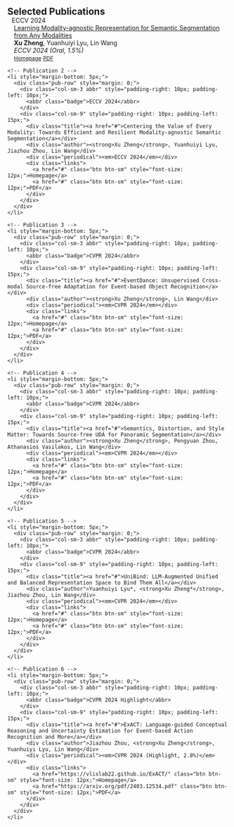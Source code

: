 <h2 id="publications" style="margin: 2px 0px -15px;">Selected Publications</h2>

<div class="publications">
  <ol class="bibliography" style="padding-left: 0; list-style-type: none;">
    <!-- Publication 1 -->
    <li style="margin-bottom: 5px;">
      <div class="pub-row" style="margin: 0;">
        <div class="col-sm-3 abbr" style="padding-right: 10px; padding-left: 10px;">
          <abbr class="badge">ECCV 2024</abbr>
        </div>
        <div class="col-sm-9" style="padding-right: 10px; padding-left: 15px;">
          <div class="title"><a href="#">Learning Modality-agnostic Representation for Semantic Segmentation from Any Modalities</a></div>
          <div class="author"><strong>Xu Zheng</strong>, Yuanhuiyi Lyu, Lin Wang</div>
          <div class="periodical"><em>ECCV 2024 (Oral, 1.5%)</em></div>
          <div class="links">
            <a href="#" class="btn btn-sm" style="font-size: 12px;">Homepage</a>
            <a href="#" class="btn btn-sm" style="font-size: 12px;">PDF</a>
          </div>
        </div>
      </div>
    </li>

    <!-- Publication 2 -->
    <li style="margin-bottom: 5px;">
      <div class="pub-row" style="margin: 0;">
        <div class="col-sm-3 abbr" style="padding-right: 10px; padding-left: 10px;">
          <abbr class="badge">ECCV 2024</abbr>
        </div>
        <div class="col-sm-9" style="padding-right: 10px; padding-left: 15px;">
          <div class="title"><a href="#">Centering the Value of Every Modality: Towards Efficient and Resilient Modality-agnostic Semantic Segmentation</a></div>
          <div class="author"><strong>Xu Zheng</strong>, Yuanhuiyi Lyu, Jiazhou Zhou, Lin Wang</div>
          <div class="periodical"><em>ECCV 2024</em></div>
          <div class="links">
            <a href="#" class="btn btn-sm" style="font-size: 12px;">Homepage</a>
            <a href="#" class="btn btn-sm" style="font-size: 12px;">PDF</a>
          </div>
        </div>
      </div>
    </li>

    <!-- Publication 3 -->
    <li style="margin-bottom: 5px;">
      <div class="pub-row" style="margin: 0;">
        <div class="col-sm-3 abbr" style="padding-right: 10px; padding-left: 10px;">
          <abbr class="badge">CVPR 2024</abbr>
        </div>
        <div class="col-sm-9" style="padding-right: 10px; padding-left: 15px;">
          <div class="title"><a href="#">EventDance: Unsupervised Cross-modal Source-free Adaptation for Event-based Object Recognition</a></div>
          <div class="author"><strong>Xu Zheng</strong>, Lin Wang</div>
          <div class="periodical"><em>CVPR 2024</em></div>
          <div class="links">
            <a href="#" class="btn btn-sm" style="font-size: 12px;">Homepage</a>
            <a href="#" class="btn btn-sm" style="font-size: 12px;">PDF</a>
          </div>
        </div>
      </div>
    </li>

    <!-- Publication 4 -->
    <li style="margin-bottom: 5px;">
      <div class="pub-row" style="margin: 0;">
        <div class="col-sm-3 abbr" style="padding-right: 10px; padding-left: 10px;">
          <abbr class="badge">CVPR 2024</abbr>
        </div>
        <div class="col-sm-9" style="padding-right: 10px; padding-left: 15px;">
          <div class="title"><a href="#">Semantics, Distortion, and Style Matter: Towards Source-free UDA for Panoramic Segmentation</a></div>
          <div class="author"><strong>Xu Zheng</strong>, Pengyuan Zhou, Athanasios Vasilakos, Lin Wang</div>
          <div class="periodical"><em>CVPR 2024</em></div>
          <div class="links">
            <a href="#" class="btn btn-sm" style="font-size: 12px;">Homepage</a>
            <a href="#" class="btn btn-sm" style="font-size: 12px;">PDF</a>
          </div>
        </div>
      </div>
    </li>

    <!-- Publication 5 -->
    <li style="margin-bottom: 5px;">
      <div class="pub-row" style="margin: 0;">
        <div class="col-sm-3 abbr" style="padding-right: 10px; padding-left: 10px;">
          <abbr class="badge">CVPR 2024</abbr>
        </div>
        <div class="col-sm-9" style="padding-right: 10px; padding-left: 15px;">
          <div class="title"><a href="#">UniBind: LLM-Augmented Unified and Balanced Representation Space to Bind Them All</a></div>
          <div class="author">Yuanhuiyi Lyu*, <strong>Xu Zheng*</strong>, Jiazhou Zhou, Lin Wang</div>
          <div class="periodical"><em>CVPR 2024</em></div>
          <div class="links">
            <a href="#" class="btn btn-sm" style="font-size: 12px;">Homepage</a>
            <a href="#" class="btn btn-sm" style="font-size: 12px;">PDF</a>
          </div>
        </div>
      </div>
    </li>

    <!-- Publication 6 -->
    <li style="margin-bottom: 5px;">
      <div class="pub-row" style="margin: 0;">
        <div class="col-sm-3 abbr" style="padding-right: 10px; padding-left: 10px;">
          <abbr class="badge">CVPR 2024 Highlight</abbr>
        </div>
        <div class="col-sm-9" style="padding-right: 10px; padding-left: 15px;">
          <div class="title"><a href="#">ExACT: Language-guided Conceptual Reasoning and Uncertainty Estimation for Event-based Action Recognition and More</a></div>
          <div class="author">Jiazhou Zhou, <strong>Xu Zheng</strong>, Yuanhuiyi Lyu, Lin Wang</div>
          <div class="periodical"><em>CVPR 2024 (Highlight, 2.8%)</em></div>
          <div class="links">
            <a href="https://vlislab22.github.io/ExACT/" class="btn btn-sm" style="font-size: 12px;">Homepage</a>
            <a href="https://arxiv.org/pdf/2403.12534.pdf" class="btn btn-sm" style="font-size: 12px;">PDF</a>
          </div>
        </div>
      </div>
    </li>
  </ol>
</div>

